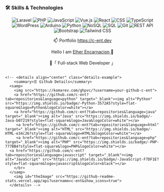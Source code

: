 ### 🛠️ Skills & Technologies

<p align="center">
  <img src="https://img.shields.io/badge/-Laravel-FF2D20?style=for-the-badge&logo=laravel&logoColor=white" alt="Laravel">
  <img src="https://img.shields.io/badge/-PHP-777BB4?style=for-the-badge&logo=php&logoColor=white" alt="PHP">
  <img src="https://img.shields.io/badge/-JavaScript-F7DF1E?style=for-the-badge&logo=javascript&logoColor=black" alt="JavaScript">
  <img src="https://img.shields.io/badge/-Vue.js-4FC08D?style=for-the-badge&logo=vue.js&logoColor=white" alt="Vue.js">
  <img src="https://img.shields.io/badge/-React-61DAFB?style=for-the-badge&logo=react&logoColor=black" alt="React">
  <img src="https://img.shields.io/badge/-CSS-1572B6?style=for-the-badge&logo=css3&logoColor=white" alt="CSS">
  <img src="https://img.shields.io/badge/-TypeScript-3178C6?style=for-the-badge&logo=typescript&logoColor=white" alt="TypeScript">
  <img src="https://img.shields.io/badge/-WordPress-21759B?style=for-the-badge&logo=wordpress&logoColor=white" alt="WordPress">
  <img src="https://img.shields.io/badge/-Arduino-00979D?style=for-the-badge&logo=arduino&logoColor=white" alt="Arduino">
  <img src="https://img.shields.io/badge/-Python-3776AB?style=for-the-badge&logo=python&logoColor=white" alt="Python">
  <img src="https://img.shields.io/badge/-NoSQL-4DB33D?style=for-the-badge&logo=mongodb&logoColor=white" alt="NoSQL">
  <img src="https://img.shields.io/badge/-SQL-4479A1?style=for-the-badge&logo=mysql&logoColor=white" alt="SQL">
  <img src="https://img.shields.io/badge/-Git-F05032?style=for-the-badge&logo=git&logoColor=white" alt="Git">
  <img src="https://img.shields.io/badge/-REST_API-FF6C37?style=for-the-badge&logo=postman&logoColor=white" alt="REST API">
  <img src="https://img.shields.io/badge/-Bootstrap-7952B3?style=for-the-badge&logo=bootstrap&logoColor=white" alt="Bootstrap">
  <img src="https://img.shields.io/badge/-Tailwind_CSS-38B2AC?style=for-the-badge&logo=tailwind-css&logoColor=white" alt="Tailwind CSS">
</p>

</div>
  
<p align="center">
  📫 Portfolio <a href="https://c-ent.dev/">https://c-ent.dev</a>
</p>    

<div align="center">
    Hello I am <a href="https://c-ent.github.io"> Elher Encarnacion </a> 👋
    </br>
    </br>
      🌱「 Full-stack Web Developer 」
    </br>
    </br>
</div>
    
    <!-- <details align="center" class="details-example">
        <summary>☰ Github Details</summary>
      <samp>
        <img src="https://komarev.com/ghpvc/?username=your-github-c-ent">
        <a href="https://github.com/c-ent?tab=repositories&language=python" target="_blank"><img alt="Python" src="https://img.shields.io/badge/-Python-3572A5?style=flat-square&logo=Python&logoColor=white"></a>
        <a href="https://github.com/c-ent?tab=repositories&language=java" target="_blank"><img alt="Java" src="https://img.shields.io/badge/-Java-b07219?style=flat-square&logo=Java&logoColor=white"></a>
         <a href="https://github.com/c-ent?tab=repositories&language=html" target="_blank"><img alt="HTML" src="https://img.shields.io/badge/-HTML-e34c26?style=flat-square&logo=HTML5&logoColor=white"></a>
         <a href="https://github.com/c-ent?tab=repositories&language=php" target="_blank"><img alt="PHP" src="https://img.shields.io/badge/-PHP-777BB4?style=flat-square&logo=PHP&logoColor=white"></a>
      <a href="https://github.com/c-ent?tab=repositories&language=javascript" target="_blank"><img alt="JavaScript" src="https://img.shields.io/badge/-JavaScript-F7DF1E?style=flat-square&logo=javascript&logoColor=black"></a>
        </br>
      </samp>
        <img id="theImage" src="https://github-readme-stats.vercel.app/api?username=c-ent&show_icons=true">
      </details> -->


<div align="center">


